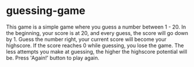 # guessing-game

This game is a simple game where you guess a number between 1 - 20. In the beginning, your score is at 20, and every guess, the score will go down by 1. Guess the number right, your current score will become your highscore. If the score reaches 0 while guessing, you lose the game. The less attempts you make at guessing, the higher the highscore potential will be. Press 'Again!' button to play again.
